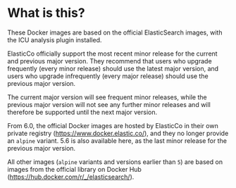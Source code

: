 What is this?
=============

These Docker images are based on the official ElasticSearch images, with the ICU analysis plugin installed.

ElasticCo officially support the most recent minor release for the current and previous major version. They recommend that users who upgrade frequently (every minor release) should use the latest major version, and users who upgrade infrequently (every major release) should use the previous major version.

The current major version will see frequent minor releases, while the previous major version will not see any further minor releases and will therefore be supported until the next major version.

From 6.0, the official Docker images are hosted by ElasticCo in their own private registry (https://www.docker.elastic.co/), and they no longer provide an `alpine` variant. 5.6 is also available here, as the last minor release for the previous major version.

All other images (`alpine` variants and versions earlier than `5`) are based on images from the official library on Docker Hub (https://hub.docker.com/r/_/elasticsearch/).
